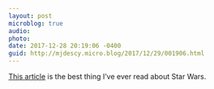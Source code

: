 ```yaml
---
layout: post
microblog: true
audio: 
photo: 
date: 2017-12-28 20:19:06 -0400
guid: http://mjdescy.micro.blog/2017/12/29/001906.html
---
```

[This article](http://dresdencodak.tumblr.com/post/168899627676/rey-rose-and-revolution-the-last-jedi-review) is the best thing I’ve ever read about Star Wars.
